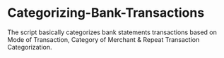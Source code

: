 # Categorizing-Bank-Transactions
The script basically categorizes bank statements transactions based on Mode of Transaction, Category of Merchant &amp; Repeat Transaction Categorization.
